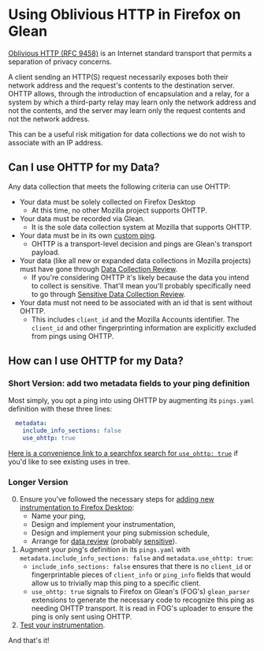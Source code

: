 # Using Oblivious HTTP in Firefox on Glean

[Oblivious HTTP (RFC 9458)][ohttp-spec]
is an Internet standard transport that permits a separation of privacy concerns.

A client sending an HTTP(S) request necessarily exposes both
their network address and the request's contents to the destination server.
OHTTP allows, through the introduction of encapsulation and a relay,
for a system by which a third-party relay may learn only the network address and not the contents,
and the server may learn only the request contents and not the network address.

This can be a useful risk mitigation for data collections we do not wish to associate with an IP address.

## Can I use OHTTP for my Data?

Any data collection that meets the following criteria can use OHTTP:
* Your data must be solely collected on Firefox Desktop
    * At this time, no other Mozilla project supports OHTTP.
* Your data must be recorded via Glean.
    * It is the sole data collection system at Mozilla that supports OHTTP.
* Your data must be in its own [custom ping][custom-ping-doc].
    * OHTTP is a transport-level decision and pings are Glean's transport payload.
* Your data (like all new or expanded data collections in Mozilla projects)
  must have gone through [Data Collection Review][data-review].
    * If you're considering OHTTP it's likely because the data you intend to collect is sensitive.
      That'll mean you'll probably specifically need to go through
      [Sensitive Data Collection Review][sensitive-review].
* Your data must not need to be associated with an id that is sent without OHTTP.
    * This includes `client_id` and the Mozilla Accounts identifier.
      The `client_id` and other fingerprinting information are explicitly excluded
      from pings using OHTTP.

## How can I use OHTTP for my Data?

### Short Version: add two metadata fields to your ping definition

Most simply, you opt a ping into using OHTTP by augmenting its
`pings.yaml` definition with these three lines:

```yaml
  metadata:
    include_info_sections: false
    use_ohttp: true
```

[Here is a convenience link to a searchfox search for `use_ohttp: true`][use-ohttp-searchfox]
if you'd like to see existing uses in tree.

### Longer Version

0. Ensure you've followed the necessary steps for
   [adding new instrumentation to Firefox Desktop][new-instrumentation-doc]:
    * Name your ping,
    * Design and implement your instrumentation,
    * Design and implement your ping submission schedule,
    * Arrange for [data review][data-review] (probably [sensitive][sensitive-review]).
1. Augment your ping's definition in its `pings.yaml` with
   `metadata.include_info_sections: false` and
   `metadata.use_ohttp: true`:
    * `include_info_sections: false` ensures that there is no
      `client_id` or fingerprintable pieces of `client_info` or `ping_info`
      fields that would allow us to trivially map this ping to a specific client.
    * `use_ohttp: true` signals to Firefox on Glean's (FOG's) `glean_parser` extensions to
      generate the necessary code to recognize this ping as needing OHTTP transport.
      It is read in FOG's uploader to ensure the ping is only sent using OHTTP.
2. [Test your instrumentation][instrumentation-tests].

And that's it!


[ohttp-spec]: https://datatracker.ietf.org/doc/rfc9458/
[custom-ping-doc]: https://mozilla.github.io/glean/book/reference/pings/index.html
[data-review]: https://wiki.mozilla.org/Data_Collection
[sensitive-review]: https://wiki.mozilla.org/Data_Collection#Step_3:_Sensitive_Data_Collection_Review_Process
[use-ohttp-searchfox]: https://searchfox.org/mozilla-central/search?q=use_ohttp%3A%20true
[new-instrumentation-doc]: ./new_definitions_file.md
[instrumentation-tests]: ./instrumentation_tests.md

